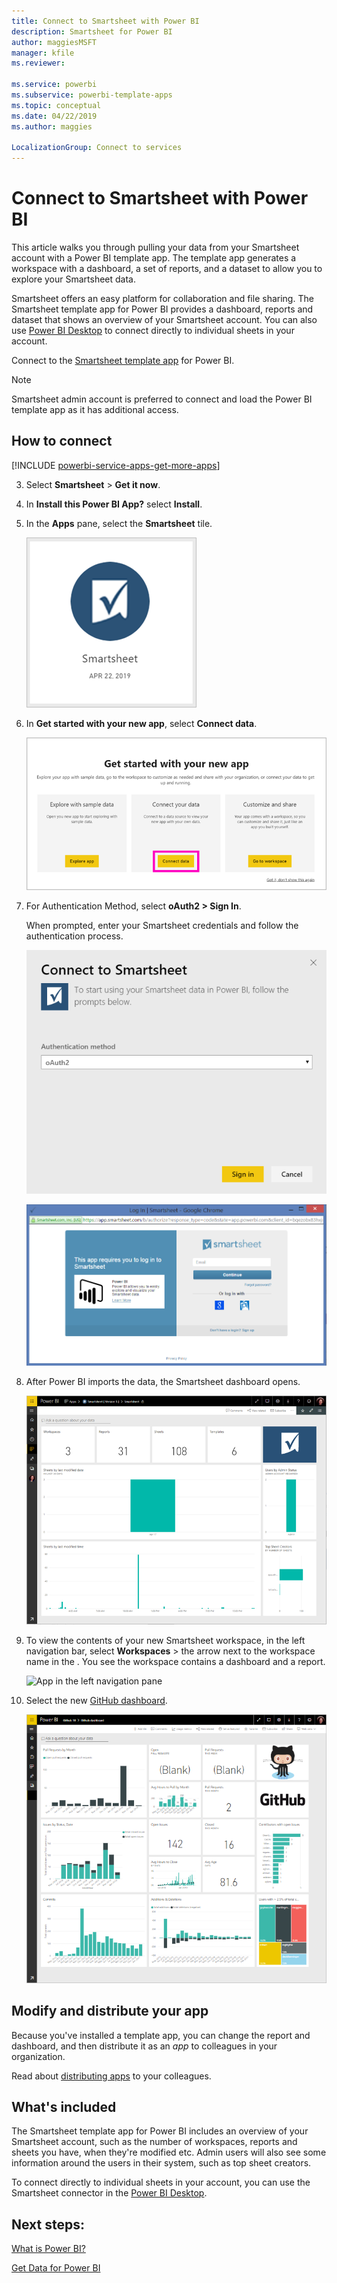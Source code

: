 ```yaml
---
title: Connect to Smartsheet with Power BI
description: Smartsheet for Power BI
author: maggiesMSFT
manager: kfile
ms.reviewer: 

ms.service: powerbi
ms.subservice: powerbi-template-apps
ms.topic: conceptual
ms.date: 04/22/2019
ms.author: maggies

LocalizationGroup: Connect to services
---
```

# Connect to Smartsheet with Power BI
This article walks you through pulling your data from your Smartsheet account with a Power BI template app. The template app generates a workspace with a dashboard, a set of reports, and a dataset to allow you to explore your Smartsheet data. 

Smartsheet offers an easy platform for collaboration and file sharing. The Smartsheet template app for Power BI provides a dashboard, reports and dataset that shows an overview of your Smartsheet account. You can also use [Power BI Desktop](desktop-connect-to-data.md) to connect directly to individual sheets in your account. 

Connect to the [Smartsheet template app](https://app.powerbi.com/groups/me/getdata/services/smartsheet) for Power BI.

>[!NOTE]
>Smartsheet admin account is preferred to connect and load the Power BI template app as it has additional access.

## How to connect

[!INCLUDE [powerbi-service-apps-get-more-apps](./includes/powerbi-service-apps-get-more-apps.md)]

3. Select **Smartsheet** \> **Get it now**.
4. In **Install this Power BI App?** select **Install**.
4. In the **Apps** pane, select the **Smartsheet** tile.

    ![Power BI Smartsheet app tile](media/service-connect-to-smartsheet/power-bi-smartsheet-tile.png)

6. In **Get started with your new app**, select **Connect data**.

    ![Get started with your new app](media/service-tutorial-connect-to-github/power-bi-github-app-tutorial-connect-data.png)

4. For Authentication Method, select **oAuth2 \> Sign In**.
   
   When prompted, enter your Smartsheet credentials and follow the authentication process.
   
   ![Smartsheet credentials](media/service-connect-to-smartsheet/creds.png)
   
   ![Smartsheet sign in](media/service-connect-to-smartsheet/creds2.png)

5. After Power BI imports the data, the Smartsheet dashboard opens.
   
   ![Smartsheet dashboard](media/service-connect-to-smartsheet/power-bi-smartsheet-dashboard.png)

1. To view the contents of your new Smartsheet workspace, in the left navigation bar, select **Workspaces** >  the arrow next to the workspace name in the . You see the workspace contains a dashboard and a report.

    ![App in the left navigation pane](media/service-tutorial-connect-to-smartsheet/power-bi-smartsheet-workspace.png)

8. Select the new [GitHub dashboard](https://powerbi.microsoft.com/integrations/github). 
   
    ![GitHub dashboard in Power BI](media/service-tutorial-connect-to-github/power-bi-github-app-tutorial-new-dashboard.png)

## Modify and distribute your app

Because you've installed a template app, you can change the report and dashboard, and then distribute it as an *app* to colleagues in your organization. 

Read about [distributing apps](service-create-distribute-apps.md) to your colleagues.

## What's included
The Smartsheet template app for Power BI includes an overview of your Smartsheet account, such as the number of workspaces, reports and sheets you have, when they're modified etc. Admin users will also see some information around the users in their system, such as top sheet creators.  

To connect directly to individual sheets in your account, you can use the Smartsheet connector in the [Power BI Desktop](desktop-connect-to-data.md).  

## Next steps:

[What is Power BI?](power-bi-overview.md)

[Get Data for Power BI](service-get-data.md)